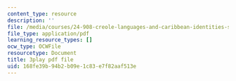 ```yaml
---
content_type: resource
description: ''
file: /media/courses/24-908-creole-languages-and-caribbean-identities-spring-2017/168fe39b94b2b09e1c83e7f82aaf513e_SRp9W3T_sHQ.pdf
file_type: application/pdf
learning_resource_types: []
ocw_type: OCWFile
resourcetype: Document
title: 3play pdf file
uid: 168fe39b-94b2-b09e-1c83-e7f82aaf513e
---
```

